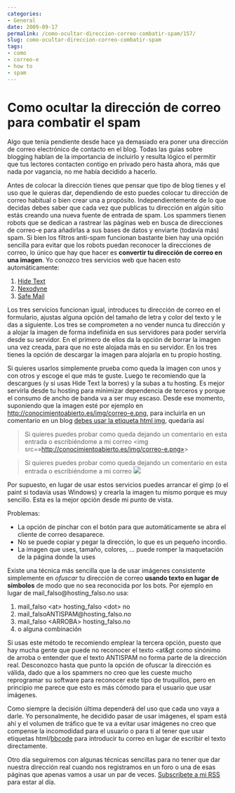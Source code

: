 ```yaml
---
categories:
- General
date: 2009-09-17
permalink: /como-ocultar-direccion-correo-combatir-spam/157/
slug: como-ocultar-direccion-correo-combatir-spam
tags:
- como
- correo-e
- how to
- spam
---
```


# Como ocultar la dirección de correo para combatir el spam

Algo que tenía pendiente desde hace ya demasiado era poner una dirección de correo electrónico de contacto en el blog. Todas las guías sobre blogging hablan de la importancia de incluirlo y resulta lógico el permitir que tus lectores contacten contigo en privado pero hasta ahora, más que nada por vagancia, no me había decidido a hacerlo.

Antes de colocar la dirección tienes que pensar que tipo de blog tienes y el uso que le quieras dar, dependiendo de esto puedes colocar tu dirección de correo habitual o bien crear una a propósito. Independientemente de lo que decidas debes saber que cada vez que publicas tu dirección en algún sitio estás creando una nueva fuente de entrada de spam. Los spammers tienen robots que se dedican a rastrear las páginas web en busca de direcciones de correo-e para añadirlas a sus bases de datos y enviarte (todavía más) spam. Si bien los filtros anti-spam funcionan bastante bien hay una opción sencilla para evitar que los robots puedan reconocer la direcciones de correo, lo único que hay que hacer es **convertir tu dirección de correo en una imagen**. Yo conozco tres servicios web que hacen esto automáticamente:

1. [Hide Text](http://www.hidetext.net/index.php)
2. [Nexodyne](http://services.nexodyne.com/email/index.php)
3. [Safe Mail](http://safemail.justlikeed.net/index.php)

Los tres servicios funcionan igual, introduces tu dirección de correo en el formulario, ajustas alguna opción del tamaño de letra y color del texto y le das a siguiente. Los tres se comprometen a no vender nunca tu dirección y a alojar la imagen de forma indefinida en sus servidores para poder servirla desde su servidor. En el primero de ellos da la opción de borrar la imagen una vez creada, para que no este alojada más en su servidor. En los tres tienes la opción de descargar la imagen para alojarla en tu propio hosting.

Si quieres usarlos simplemente prueba como queda la imagen con unos y con otros y escoge el que más te guste. Luego te recomiendo que la descargues (y si usas Hide Text la borres) y la subas a tu hosting. Es mejor servirla desde tu hosting para minimizar dependencia de terceros y porque el consumo de ancho de banda va a ser muy escaso. Desde ese momento, suponiendo que la imagen esté por ejemplo en http://conocimientoabierto.es/img/correo-e.png, para incluirla en un comentario en un blog [debes usar la etiqueta html img](http://services.nexodyne.com/email/faq.html), quedaría así

> Si quieres puedes probar como queda dejando un comentario en esta entrada o escribiéndome a mi correo &lt;img src=»http://conocimientoabierto.es/img/correo-e.png»&gt;

> Si quieres puedes probar como queda dejando un comentario en esta entrada o escribiéndome a mi correo ![](http://conocimientoabierto.odiseus.org/wp-content/blogs.dir/16/files/galerias/enelblog/correo-e.png)

Por supuesto, en lugar de usar estos servicios puedes arrancar el gimp (o el paint si todavía usas Windows) y crearla la imagen tu mismo porque es muy sencillo. Esta es la mejor opción desde mi punto de vista.

Problemas:

- La opción de pinchar con el botón para que automáticamente se abra el cliente de correo desaparece.
- No se puede copiar y pegar la dirección, lo que es un pequeño incordio.
- La imagen que uses, tamaño, colores, … puede romper la maquetación de la página donde la uses

Existe una técnica más sencilla que la de usar imágenes consistente simplemente en *ofuscar* tu dirección de correo **usando texto en lugar de símbolos** de modo que no sea reconocida por los bots. Por ejemplo en lugar de mail\_falso@hosting\_falso.no usa:

1. mail\_falso &lt;at&gt; hosting\_falso &lt;dot&gt; no
2. mail\_falsoANTISPAM@hosting\_falso.no
3. mail\_falso &lt;ARROBA&gt; hosting\_falso.no
4. o alguna combinación

Si usas este método te recomiendo emplear la tercera opción, puesto que hay mucha gente que puede no reconocer el texto &lt;at&amp;gt como sinónimo de arroba o entender que el texto ANTISPAM no forma parte de la dirección real. Desconozco hasta que punto la opción de ofuscar la dirección es válida, dado que a los spammers no creo que les cueste mucho reprogramar su software para reconocer este tipo de truquillos, pero en principio me parece que esto es más cómodo para el usuario que usar imágenes.

Como siempre la decisión última dependerá del uso que cada uno vaya a darle. Yo personalmente, he decidido pasar de usar imágenes, el spam está ahí y el volumen de tráfico que te va a evitar usar imágenes no creo que compense la incomodidad para el usuario o para ti al tener que usar etiquetas html/[bbcode](http://es.wikipedia.org/wiki/BBCode) para introducir tu correo en lugar de escribir el texto directamente.

Otro día seguiremos con algunas técnicas sencillas para no tener que dar nuestra dirección real cuando nos registramos en un foro o una de esas páginas que apenas vamos a usar un par de veces. [Subscríbete a mi RSS](http://feeds.conocimientoabierto.es) para estar al día.